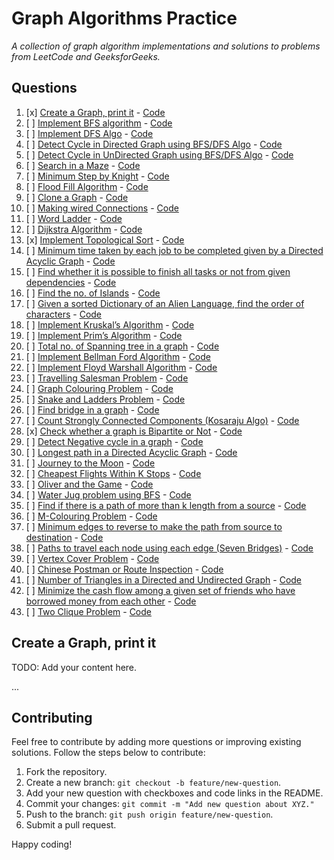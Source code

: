 # Graph Algorithms Practice

<i>A collection of graph algorithm implementations and solutions to problems from LeetCode and GeeksforGeeks. </i>

## Questions

1. [x] [Create a Graph, print it](#create-a-graph-print-it) - [Code](#)
2. [ ] [Implement BFS algorithm](#implement-bfs-algorithm) - [Code](#)
3. [ ] [Implement DFS Algo](#implement-dfs-algo) - [Code](#)
4. [ ] [Detect Cycle in Directed Graph using BFS/DFS Algo](#detect-cycle-in-directed-graph-using-bfsdfs-algo) - [Code](#)
5. [ ] [Detect Cycle in UnDirected Graph using BFS/DFS Algo](#detect-cycle-in-undirected-graph-using-bfsdfs-algo) - [Code](#)
6. [ ] [Search in a Maze](#search-in-a-maze) - [Code](#)
7. [ ] [Minimum Step by Knight](#minimum-step-by-knight) - [Code](#)
8. [ ] [Flood Fill Algorithm](#flood-fill-algorithm) - [Code](#)
9. [ ] [Clone a Graph](#clone-a-graph) - [Code](#)
10. [ ] [Making wired Connections](#making-wired-connections) - [Code](#)
11. [ ] [Word Ladder](#word-ladder) - [Code](#)
12. [ ] [Dijkstra Algorithm](#dijkstra-algorithm) - [Code](#)
13. [x] [Implement Topological Sort](#implement-topological-sort) - [Code](#)
14. [ ] [Minimum time taken by each job to be completed given by a Directed Acyclic Graph](#minimum-time-taken-by-each-job-to-be-completed-given-by-a-directed-acyclic-graph) - [Code](#)
15. [ ] [Find whether it is possible to finish all tasks or not from given dependencies](#find-whether-it-is-possible-to-finish-all-tasks-or-not-from-given-dependencies) - [Code](#)
16. [ ] [Find the no. of Islands](#find-the-no-of-islands) - [Code](#)
17. [ ] [Given a sorted Dictionary of an Alien Language, find the order of characters](#given-a-sorted-dictionary-of-an-alien-language-find-order-of-characters) - [Code](#)
18. [ ] [Implement Kruskal’s Algorithm](#implement-kruskals-algorithm) - [Code](#)
19. [ ] [Implement Prim’s Algorithm](#implement-prims-algorithm) - [Code](#)
20. [ ] [Total no. of Spanning tree in a graph](#total-no-of-spanning-tree-in-a-graph) - [Code](#)
21. [ ] [Implement Bellman Ford Algorithm](#implement-bellman-ford-algorithm) - [Code](#)
22. [ ] [Implement Floyd Warshall Algorithm](#implement-floyd-warshall-algorithm) - [Code](#)
23. [ ] [Travelling Salesman Problem](#travelling-salesman-problem) - [Code](#)
24. [ ] [Graph Colouring Problem](#graph-colouring-problem) - [Code](#)
25. [ ] [Snake and Ladders Problem](#snake-and-ladders-problem) - [Code](#)
26. [ ] [Find bridge in a graph](#find-bridge-in-a-graph) - [Code](#)
27. [ ] [Count Strongly Connected Components (Kosaraju Algo)](#count-strongly-connected-components-kosaraju-algo) - [Code](#)
28. [x] [Check whether a graph is Bipartite or Not](#check-whether-a-graph-is-bipartite-or-not) - [Code](#)
29. [ ] [Detect Negative cycle in a graph](#detect-negative-cycle-in-a-graph) - [Code](#)
30. [ ] [Longest path in a Directed Acyclic Graph](#longest-path-in-a-directed-acyclic-graph) - [Code](#)
31. [ ] [Journey to the Moon](#journey-to-the-moon) - [Code](#)
32. [ ] [Cheapest Flights Within K Stops](#cheapest-flights-within-k-stops) - [Code](#)
33. [ ] [Oliver and the Game](#oliver-and-the-game) - [Code](#)
34. [ ] [Water Jug problem using BFS](#water-jug-problem-using-bfs) - [Code](#)
35. [ ] [Find if there is a path of more than k length from a source](#find-if-there-is-a-path-of-more-than-k-length-from-a-source) - [Code](#)
36. [ ] [M-Colouring Problem](#m-colouring-problem) - [Code](#)
37. [ ] [Minimum edges to reverse to make the path from source to destination](#minimum-edges-to-reverse-to-make-the-path-from-source-to-destination) - [Code](#)
38. [ ] [Paths to travel each node using each edge (Seven Bridges)](#paths-to-travel-each-node-using-each-edge-seven-bridges) - [Code](#)
39. [ ] [Vertex Cover Problem](#vertex-cover-problem) - [Code](#)
40. [ ] [Chinese Postman or Route Inspection](#chinese-postman-or-route-inspection) - [Code](#)
41. [ ] [Number of Triangles in a Directed and Undirected Graph](#number-of-triangles-in-a-directed-and-undirected-graph) - [Code](#)
42. [ ] [Minimize the cash flow among a given set of friends who have borrowed money from each other](#minimize-the-cash-flow-among-a-given-set-of-friends-who-have-borrowed-money-from-each-other) - [Code](#)
43. [ ] [Two Clique Problem](#two-clique-problem) - [Code](#)

## Create a Graph, print it

TODO: Add your content here.

...

## Contributing

Feel free to contribute by adding more questions or improving existing solutions. Follow the steps below to contribute:

1. Fork the repository.
2. Create a new branch: `git checkout -b feature/new-question`.
3. Add your new question with checkboxes and code links in the README.
4. Commit your changes: `git commit -m "Add new question about XYZ."`
5. Push to the branch: `git push origin feature/new-question`.
6. Submit a pull request.

Happy coding!
